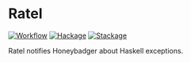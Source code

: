 # Ratel

[![Workflow](https://github.com/tfausak/ratel/actions/workflows/workflow.yaml/badge.svg)](https://github.com/tfausak/ratel/actions/workflows/workflow.yaml)
[![Hackage](https://img.shields.io/hackage/v/ratel)](https://hackage.haskell.org/package/ratel)
[![Stackage](https://www.stackage.org/package/ratel/badge/nightly?label=stackage)](https://www.stackage.org/package/ratel)

Ratel notifies Honeybadger about Haskell exceptions.
